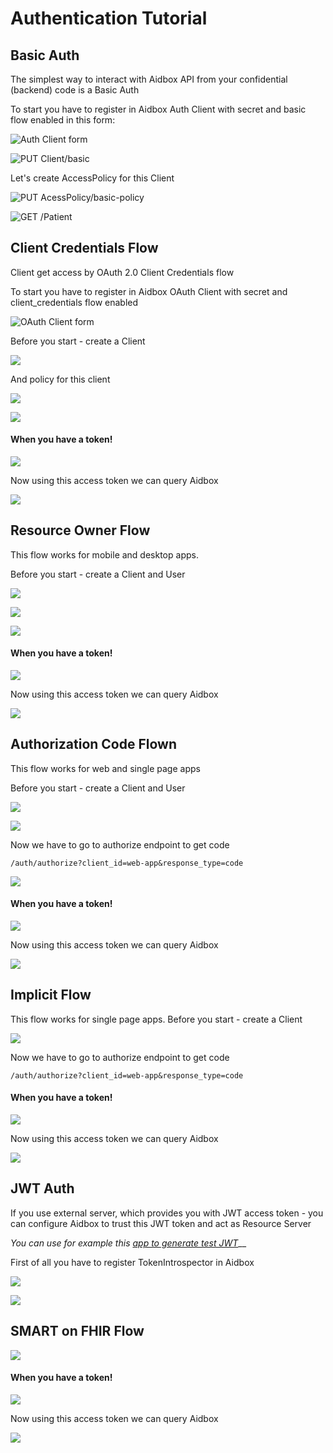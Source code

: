 # Authentication Tutorial

## Basic Auth

The simplest way to interact with Aidbox API from your confidential (backend) code is a Basic Auth

To start you have to register in Aidbox Auth Client with secret and basic flow enabled in this form:

![Auth Client form](<../.gitbook/assets/image (79) (1).png>)

![PUT Client/basic](<../.gitbook/assets/image (72) (1).png>)

Let's create AccessPolicy for this Client

![PUT AcessPolicy/basic-policy](<../.gitbook/assets/image (51).png>)

![GET /Patient](<../.gitbook/assets/image (52).png>)

## Client Credentials Flow

Client get access by OAuth 2.0 Client Credentials flow

To start you have to register in Aidbox OAuth Client with secret and client\_credentials flow enabled

![OAuth Client form](<../.gitbook/assets/image (53).png>)

Before you start - create a Client

![](<../.gitbook/assets/image (54).png>)

And policy for this client

![](<../.gitbook/assets/image (55).png>)

![](<../.gitbook/assets/image (56).png>)

#### When you have a token!

![](<../.gitbook/assets/image (57).png>)

Now using this access token we can query Aidbox

![](<../.gitbook/assets/image (58).png>)

## Resource Owner Flow

This flow works for mobile and desktop apps.

Before you start - create a Client and User

![](<../.gitbook/assets/image (59).png>)

![](<../.gitbook/assets/image (60).png>)

![](<../.gitbook/assets/image (62).png>)

#### When you have a token!

![](<../.gitbook/assets/image (63).png>)

Now using this access token we can query Aidbox

![](<../.gitbook/assets/image (64).png>)

## Authorization Code Flown

This flow works for web and single page apps

Before you start - create a Client and User

![](<../.gitbook/assets/image (65).png>)

![](<../.gitbook/assets/image (66).png>)

Now we have to go to authorize endpoint to get code

&#x20;`/auth/authorize?client_id=web-app&response_type=code`

![](<../.gitbook/assets/image (67).png>)

#### When you have a token!

![](<../.gitbook/assets/image (63).png>)

Now using this access token we can query Aidbox

![](<../.gitbook/assets/image (64).png>)

## Implicit Flow

This flow works for single page apps. Before you start - create a Client

![](<../.gitbook/assets/image (68).png>)

Now we have to go to authorize endpoint to get code

&#x20;`/auth/authorize?client_id=web-app&response_type=code`

#### When you have a token!

![](<../.gitbook/assets/image (63).png>)

Now using this access token we can query Aidbox

![](<../.gitbook/assets/image (64).png>)

## JWT Auth

If you use external server, which provides you with JWT access token - you can configure Aidbox to trust this JWT token and act as Resource Server

&#x20;_You can use for example this_ [_app to generate test JWT_](http://jwtbuilder.jamiekurtz.com/)__

First of all you have to register TokenIntrospector in Aidbox

![](<../.gitbook/assets/image (69).png>)

![](<../.gitbook/assets/image (70).png>)

## SMART on FHIR Flow

![](<../.gitbook/assets/image (73).png>)

#### When you have a token!

![](<../.gitbook/assets/image (63).png>)

Now using this access token we can query Aidbox

![](<../.gitbook/assets/image (64).png>)
